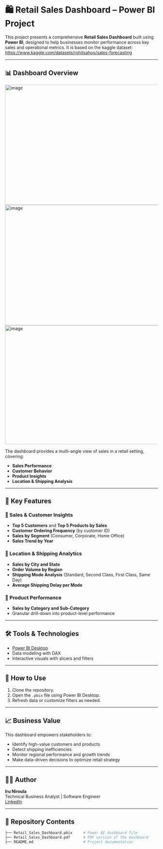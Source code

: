 # 🛍️ Retail Sales Dashboard – Power BI Project

This project presents a comprehensive **Retail Sales Dashboard** built using **Power BI**, designed to help businesses monitor performance across key sales and operational metrics. 
It is based on the kaggle dataset: https://www.kaggle.com/datasets/rohitsahoo/sales-forecasting

---

## 📊 Dashboard Overview

<img width="684" height="395" alt="image" src="https://github.com/user-attachments/assets/162497a2-39af-4181-a892-fa35f6b497c7" />
<img width="685" height="396" alt="image" src="https://github.com/user-attachments/assets/4800c751-557b-4d73-a4db-350f590ce96b" />
<img width="684" height="391" alt="image" src="https://github.com/user-attachments/assets/e28d518a-b0e2-4c5c-98ce-1540983a4197" />


The dashboard provides a multi-angle view of sales in a retail setting, covering:

- **Sales Performance**
- **Customer Behavior**
- **Product Insights**
- **Location & Shipping Analysis**

---

## 📌 Key Features

### 🧾 Sales & Customer Insights
- **Top 5 Customers** and **Top 5 Products by Sales**
- **Customer Ordering Frequency** (by customer ID)
- **Sales by Segment** (Consumer, Corporate, Home Office)
- **Sales Trend by Year**

### 📍 Location & Shipping Analytics
- **Sales by City and State**
- **Order Volume by Region**
- **Shipping Mode Analysis** (Standard, Second Class, First Class, Same Day)
- **Average Shipping Delay per Mode**

### 🛒 Product Performance
- **Sales by Category and Sub-Category**
- Granular drill-down into product-level performance

---

## 🛠️ Tools & Technologies

- [Power BI Desktop](https://powerbi.microsoft.com/)
- Data modeling with DAX
- Interactive visuals with slicers and filters

---
## 🚀 How to Use

1. Clone the repository.
2. Open the `.pbix` file using Power BI Desktop.
3. Refresh data or customize filters as needed.

---

## 📈 Business Value

This dashboard empowers stakeholders to:
- Identify high-value customers and products
- Detect shipping inefficiencies
- Monitor regional performance and growth trends
- Make data-driven decisions to optimize retail strategy

---

## 🧑‍💻 Author

**Iru Niroula**  
Technical Business Analyst | Software Engineer  
[LinkedIn]((https://www.linkedin.com/in/iru-niroula-6430771b2/))

---

## 📁 Repository Contents

```bash
├── Retail_Sales_Dashboard.pbix     # Power BI dashboard file
├── Retail_Sales_Dashboard.pdf      # PDF version of the dashboard
├── README.md                       # Project documentation
